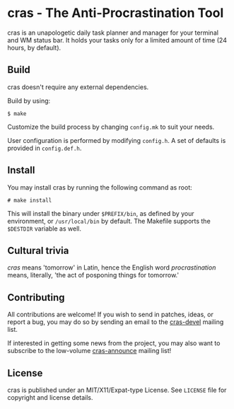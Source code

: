 # cras - The Anti-Procrastination Tool

cras is an unapologetic daily task planner and manager for your terminal and WM
status bar. It holds your tasks only for a limited amount of time (24 hours, by
default).

## Build

cras doesn't require any external dependencies.

Build by using:

```
$ make
```

Customize the build process by changing ``config.mk`` to suit your needs.

User configuration is performed by modifying ``config.h``. A set of defaults is 
provided in ``config.def.h``.

## Install

You may install cras by running the following command as root:

```
# make install
```

This will install the binary under ``$PREFIX/bin``, as defined by your 
environment, or ``/usr/local/bin`` by default. The Makefile supports the 
``$DESTDIR`` variable as well.

## Cultural trivia

_cras_ means 'tomorrow' in Latin, hence the English word _procrastination_ 
means, literally, 'the act of posponing things for tomorrow.'

## Contributing

All contributions are welcome! If you wish to send in patches, ideas, or report
a bug, you may do so by sending an email to the 
[cras-devel](https://lists.sr.ht/~arivigo/cras-devel) mailing list.

If interested in getting some news from the project, you may also want to 
subscribe to the low-volume 
[cras-announce](https://lists.sr.ht/~arivigo/cras-announce) mailing list!

## License

cras is published under an MIT/X11/Expat-type License. See ``LICENSE`` file for 
copyright and license details.